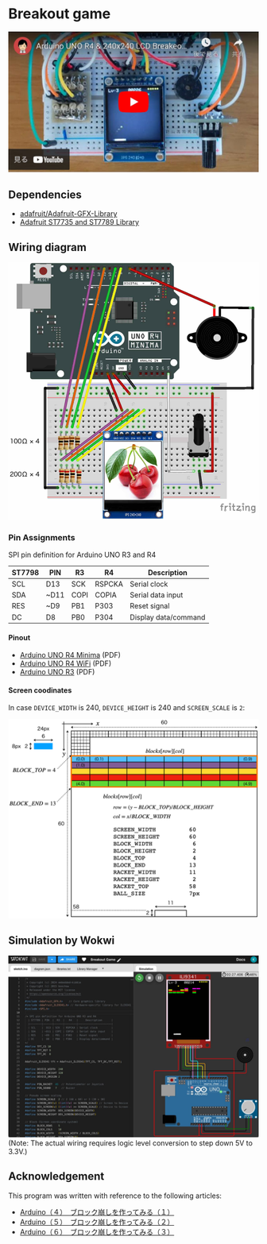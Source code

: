 # Breakout game

[![Breakout game](breakout.jpg)](https://youtu.be/K5Ht-r3FQZE "Arduino UNO R4 &amp; 240x240 LCD Breakeout Game - YouTube")

## Dependencies

- [adafruit/Adafruit-GFX-Library](https://github.com/adafruit/Adafruit-GFX-Library "adafruit/Adafruit-GFX-Library: Adafruit GFX graphics core Arduino library, this is the &#39;core&#39; class that all our other graphics libraries derive from")
- [Adafruit ST7735 and ST7789 Library](https://www.arduino.cc/reference/en/libraries/adafruit-st7735-and-st7789-library/ "Adafruit ST7735 and ST7789 Library - Arduino Reference")

## Wiring diagram

![Wiring diagram](LCD240x240.jpg)

### Pin Assignments

SPI pin definition for Arduino UNO R3 and R4

  | ST7798 | PIN  |  R3  |   R4   |     Description      |
  |--------|------|------|--------|----------------------|
  | SCL    |  D13 | SCK  | RSPCKA | Serial clock         |
  | SDA    | ~D11 | COPI | COPIA  | Serial data input    |
  | RES    | ~D9  | PB1  | P303   | Reset signal         |
  | DC     |  D8  | PB0  | P304   | Display data/command |

#### Pinout

- [Arduino UNO R4 Minima](https://docs.arduino.cc/resources/pinouts/ABX00080-full-pinout.pdf) (PDF)
- [Arduino UNO R4 WiFi](https://docs.arduino.cc/resources/pinouts/ABX00087-full-pinout.pdf) (PDF)
- [Arduino UNO R3](https://docs.arduino.cc/resources/pinouts/A000066-full-pinout.pdf) (PDF)

#### Screen coodinates

In case `DEVICE_WIDTH` is 240, `DEVICE_HEIGHT` is 240 and `SCREEN_SCALE` is `2`:

![Screen coodinates](screen.png)

## Simulation by Wokwi

[![Breakout Game](wokwi.jpg)](https://wokwi.com/projects/405346200615499777 "Breakout Game - Wokwi ESP32, STM32, Arduino Simulator")
(Note: The actual wiring requires logic level conversion to step down 5V to 3.3V.)

## Acknowledgement

This program was written with reference to the following articles:

- [Arduino（４）　ブロック崩しを作ってみる（１）](https://blog.boochow.com/article/423049468.html "Arduino（４）　ブロック崩しを作ってみる（１）  &#8211;  楽しくやろう。")
- [Arduino（５）　ブロック崩しを作ってみる（２）](https://blog.boochow.com/article/423178933.html "Arduino（５）　ブロック崩しを作ってみる（２）  &#8211;  楽しくやろう。")
- [Arduino（６）　ブロック崩しを作ってみる（３）](https://blog.boochow.com/article/423481451.html "Arduino（６）　ブロック崩しを作ってみる（３）  &#8211;  楽しくやろう。")
